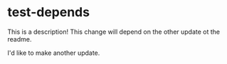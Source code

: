 # test-depends

This is a description!
This change will depend on the other update ot the readme.

I'd like to make another update.